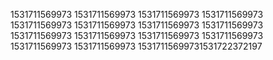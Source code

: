 1531711569973
1531711569973
1531711569973
1531711569973
1531711569973
1531711569973
1531711569973
1531711569973
1531711569973
1531711569973
1531711569973
1531711569973
1531711569973
1531711569973
15317115699731531722372197